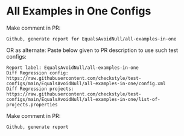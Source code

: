 # All Examples in One Configs
Make comment in PR:
```
Github, generate report for EqualsAvoidNull/all-examples-in-one
```
OR as alternate:
Paste below given to PR description to use such test configs:
```
Report label: EqualsAvoidNull/all-examples-in-one
Diff Regression config: https://raw.githubusercontent.com/checkstyle/test-configs/main/EqualsAvoidNull/all-examples-in-one/config.xml
Diff Regression projects: https://raw.githubusercontent.com/checkstyle/test-configs/main/EqualsAvoidNull/all-examples-in-one/list-of-projects.properties
```
Make comment in PR:
```
Github, generate report
```
